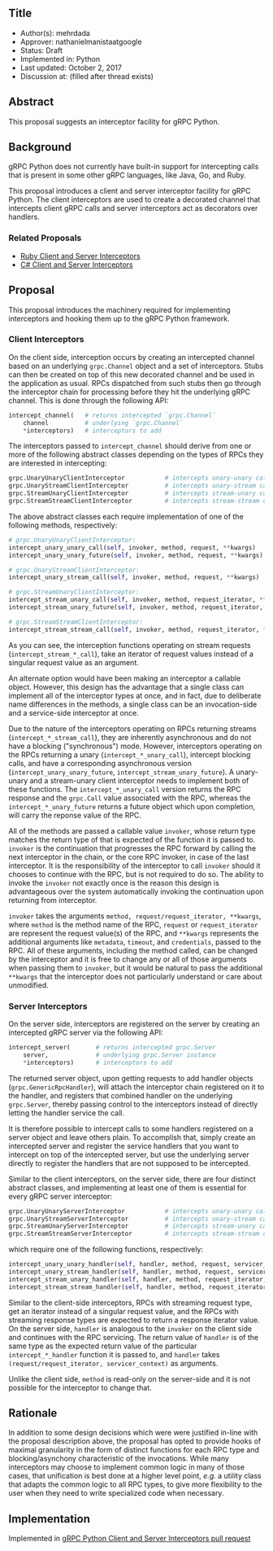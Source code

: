 Title
----
* Author(s): mehrdada
* Approver: nathanielmanistaatgoogle
* Status: Draft
* Implemented in: Python
* Last updated: October 2, 2017
* Discussion at: <google group thread> (filled after thread exists)

## Abstract

This proposal suggests an interceptor facility for gRPC Python.

## Background

gRPC Python does not currently have built-in support for intercepting calls
that is present in some other gRPC languages, like Java, Go, and Ruby.

This proposal introduces a client and server interceptor facility for
gRPC Python.  The client interceptors are used to create a decorated
channel that intercepts client gRPC calls and server interceptors act
as decorators over handlers.


### Related Proposals

* [Ruby Client and Server Interceptors](https://github.com/grpc/proposal/pull/34)
* [C# Client and Server Interceptors](https://github.com/grpc/proposal/pull/38)

## Proposal

This proposal introduces the machinery required for implementing
interceptors and hooking them up to the gRPC Python framework.

### Client Interceptors

On the client side, interception occurs by creating an intercepted channel
based on an underlying `grpc.Channel` object and a set of interceptors.
Stubs can then be created on top of this new decorated channel and be used
in the application as usual. RPCs dispatched from such stubs then go
through the interceptor chain for processing before they hit the
underlying gRPC channel.  This is done through the following API:

```python
intercept_channel(   # returns intercepted `grpc.Channel`
    channel          # underlying `grpc.Channel`
    *interceptors)   # interceptors to add
```

The interceptors passed to `intercept_channel` should derive from one or
more of the following abstract classes depending on the types of RPCs they
are interested in intercepting:

```python
grpc.UnaryUnaryClientInterceptor           # intercepts unary-unary calls
grpc.UnaryStreamClientInterceptor          # intercepts unary-stream calls
grpc.StreamUnaryClientInterceptor          # intercepts stream-unary calls
grpc.StreamStreamClientInterceptor         # intercepts stream-stream calls
```

The above abstract classes each require implementation of one of the
following methods, respectively:

```python
# grpc.UnaryUnaryClientInterceptor:
intercept_unary_unary_call(self, invoker, method, request, **kwargs)
intercept_unary_unary_future(self, invoker, method, request, **kwargs)

# grpc.UnaryStreamClientInterceptor:
intercept_unary_stream_call(self, invoker, method, request, **kwargs)

# grpc.StreamUnaryClientInterceptor:
intercept_stream_unary_call(self, invoker, method, request_iterator, **kwargs)
intercept_stream_unary_future(self, invoker, method, request_iterator, **kwargs)

# grpc.StreamStreamClientInterceptor:
intercept_stream_stream_call(self, invoker, method, request_iterator, **kwargs)
```

As you can see, the interception functions operating on stream
requests (`intercept_stream_*_call`), take an iterator of request
values instead of a singular request value as an argument.

An alternate option would have been making an interceptor a callable
object.  However, this design has the advantage that a single class
can implement all of the interceptor types at once, and in fact, due
to deliberate name differences in the methods, a single class can
be an invocation-side and a service-side interceptor at once.

Due to the nature of the interceptors operating on RPCs
returning streams (`intercept_*_stream_call`),
they are inherently asynchronous and do not have a blocking ("synchronous")
mode.  However, interceptors operating on the RPCs returning a unary
(`intercept_*_unary_call`), intercept blocking calls, and have a
corresponding asynchronous version (`intercept_unary_unary_future`,
`intercept_stream_unary_future`).  A unary-unary and a stream-unary
client interceptor needs to implement both of these functions.
The `intercept_*_unary_call` version returns the RPC response and
the `grpc.Call` value associated with the RPC, whereas the
`intercept_*_unary_future` returns a future object which upon
completion, will carry the reponse value of the RPC.

All of the methods are passed a callable value `invoker`, whose
return type matches the return type of that is expected of the
function it is passed to. `invoker` is the continuation that
progresses the RPC forward by calling the next interceptor
in the chain, or the core RPC invoker, in case of the last
interceptor.  It is the responsibility of the interceptor
to call `invoker` should it chooses to continue with the RPC,
but is not required to do so.  The ability to invoke the
`invoker` not exactly once is the reason this design is
advantageous over the system automatically invoking
the continuation upon returning from interceptor.

`invoker` takes the arguments
`method, request/request_iterator, **kwargs`, where
`method` is the method name of the RPC, `request` or
`request_iterator` are represent the request value(s) of
the RPC, and `**kwargs` represents the additional arguments
like `metadata`, `timeout`, and `credentials`, passed to
the RPC.  All of these arguments, including the method called,
can be changed by the interceptor and it is free to change
any or all of those arguments when passing them to `invoker`,
but it would be natural to pass the additional `**kwargs`
that the interceptor does not particularly understand
or care about unmodified.


### Server Interceptors

On the server side, interceptors are registered on the server
by creating an intercepted gRPC server via the following API:

```python
intercept_server(       # returns intercepted grpc.Server
    server,             # underlying grpc.Server instance
    *interceptors)      # interceptors to add
```

The returned server object, upon getting requests to add
handler objects (`grpc.GenericRpcHandler`), will attach
the interceptor chain registered on it to the handler,
and registers that combined handler on the underlying
`grpc.Server`, thereby passing control to the interceptors
instead of directly letting the handler service the call.

It is therefore possible to intercept calls to some handlers
registered on a server object and leave others plain.
To accomplish that, simply create an intercepted server
and register the service handlers that you want to intercept
on top of the intercepted server, but use the underlying
server directly to register the handlers that are not supposed
to be intercepted.

Similar to the client interceptors, on the server side, there
are four distinct abstract classes, and implementing at least
one of them is essential for every gRPC server interceptor:

 ```python
grpc.UnaryUnaryServerInterceptor           # intercepts unary-unary calls
grpc.UnaryStreamServerInterceptor          # intercepts unary-stream calls
grpc.StreamUnaryServerInterceptor          # intercepts stream-unary calls
grpc.StreamStreamServerInterceptor         # intercepts stream-stream calls
```

which require one of the following functions, respectively:

```python
intercept_unary_unary_handler(self, handler, method, request, servicer_context)
intercept_unary_stream_handler(self, handler, method, request, servicer_context)
intercept_stream_unary_handler(self, handler, method, request_iterator, servicer_context)
intercept_stream_stream_handler(self, handler, method, request_iterator, servicer_context)
```

Similar to the client-side interceptors, RPCs with streaming request type,
get an iterator instead of a singular request value, and the RPCs with
streaming response types are expected to return a response iterator value.
On the server side, `handler` is analogous to the `invoker` on the client
side and continues with the RPC servicing. The return value of `handler`
is of the same type as the expected return value of the particular
`intercept_*_handler` function it is passed to, and `handler` takes
`(request/request_iterator, servicer_context)` as arguments.

Unlike the client side, `method` is read-only on the server-side and
it is not possible for the interceptor to change that.

## Rationale

In addition to some design decisions which were were justified in-line
with the proposal description above, the proposal has opted to provide
hooks of maximal granularity in the form of distinct functions for
each RPC type and blocking/asynchony characteristic of the invocations.
While many interceptors may choose to implement common logic in many
of those cases, that unification is best done at a higher level point,
*e.g.* a utility class that adapts the common logic to all RPC types,
to give more flexibility to the user when they need to write specialized
code when necessary.

## Implementation

Implemented in [gRPC Python Client and Server Interceptors pull request][impl]

[impl]: https://github.com/grpc/grpc/pull/12778